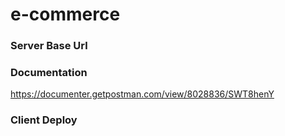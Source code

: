 # e-commerce

### Server Base Url

### Documentation
https://documenter.getpostman.com/view/8028836/SWT8henY

### Client Deploy